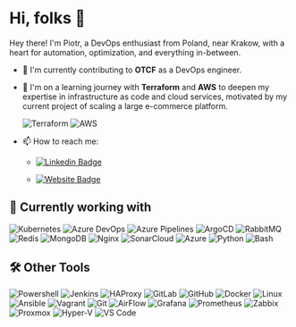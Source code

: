 # Hi, folks 👋

Hey there! I'm Piotr, a DevOps enthusiast from Poland, near Krakow, with a heart for automation, optimization, and everything in-between.

- 🏢 I'm currently contributing to **OTCF** as a DevOps engineer.
- 🌱 I'm on a learning journey with **Terraform** and **AWS** to deepen my expertise in infrastructure as code and cloud services, motivated by my current project of scaling a large e-commerce platform.

    ![Terraform](https://img.shields.io/badge/Terraform-623ce4?style=flat-square&logo=terraform&logoColor=white)
    ![AWS](https://img.shields.io/badge/AWS-FF9900?style=flat-square&logo=amazon-aws&logoColor=white)

- 📫 How to reach me:

    * [![Linkedin Badge](https://img.shields.io/badge/-Piotr-blue?style=plastic&logo=Linkedin&logoColor=white&link=https://www.linkedin.com/in/kmiecik-piotr-62920b125//)](https://www.linkedin.com/in/kmiecik-piotr-62920b125//)

    * [![Website Badge](https://img.shields.io/badge/Website-3b5998?style=plastic&logo=internet-explorer&logoColor=white&link=https://kmiecik.it)](https://kmiecik.it)

## 🔧 Currently working with

![Kubernetes](https://img.shields.io/badge/Kubernetes-326CE5?style=flat-square&logo=kubernetes&logoColor=white)
![Azure DevOps](https://img.shields.io/badge/Azure%20DevOps-2560E0?style=flat-square&logo=azuredevops)
![Azure Pipelines](https://img.shields.io/badge/Azure%20Pipelines-2560E0?style=flat-square&logo=azure-pipelines)
![ArgoCD](https://img.shields.io/badge/ArgoCD-FFFFFF?style=flat-square&logo=argo)
![RabbitMQ](https://img.shields.io/badge/RabbitMQ-black?style=flat-square&logo=rabbitmq)
![Redis](https://img.shields.io/badge/Redis-DC143C?style=flat-square&logo=redis)
![MongoDB](https://img.shields.io/badge/MongoDB-white?style=flat-square&logo=mongodb)
![Nginx](https://img.shields.io/badge/Nginx-009639?style=flat-square&logo=nginx)
![SonarCloud](https://img.shields.io/badge/SonarCloud-white?style=flat-square&logo=sonarcloud)
![Azure](https://img.shields.io/badge/Microsoft%20Azure-0078D4?style=flat-square&logo=microsoft-azure)
![Python](https://img.shields.io/badge/Python-3776AB?style=flat-square&logo=python&logoColor=ffffff)
![Bash](https://img.shields.io/badge/Bash-4EAA25?style=flat-square&logo=gnu-bash&logoColor=white)

## 🛠️ Other Tools

![Powershell](https://img.shields.io/badge/Powershell-5391FE?style=flat-square&logo=PowerShell&logoColor=white)
![Jenkins](https://img.shields.io/badge/Jenkins-FFFFFF?style=flat-square&logo=Jenkins)
![HAProxy](https://img.shields.io/badge/HAProxy-326CE5?style=flat-square&logo=HAProxy)
![GitLab](https://img.shields.io/badge/GitLab-FCA121?style=flat-square&logo=gitlab)
![GitHub](https://img.shields.io/badge/GitHub-181717?style=flat-square&logo=github)
![Docker](https://img.shields.io/badge/Docker-007ACC?style=flat-square&logo=docker)
![Linux](https://img.shields.io/badge/Linux-black?style=flat-square&logo=linux)
![Ansible](https://img.shields.io/badge/Ansible-DC143C?style=flat-square&logo=ansible)
![Vagrant](https://img.shields.io/badge/Vagrant-007ACC?style=flat-square&logo=vagrant)
![Git](https://img.shields.io/badge/Git-black?style=flat-square&logo=git)
![AirFlow](https://img.shields.io/badge/Apache%20Airflow-017CEE?style=flat-square&logo=apacheairflow)
![Grafana](https://img.shields.io/badge/Grafana-FFFFFF?style=flat-square&logo=grafana)
![Prometheus](https://img.shields.io/badge/Prometheus-FF8C00?style=flat-square&logo=Prometheus)
![Zabbix](https://img.shields.io/badge/Zabbix-DC143C?style=flat-square)
![Proxmox](https://img.shields.io/badge/Proxmox-FCA121?style=flat-square&logo=proxmox)
![Hyper-V](https://img.shields.io/badge/Hyper-007ACC?style=flat-square&logo=microsoft)
![VS Code](https://img.shields.io/badge/VS%20Code-007ACC?style=flat-square&logo=visual-studio-code)
